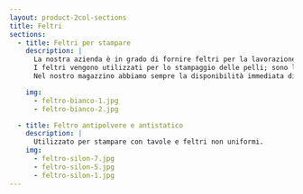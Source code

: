 ```yaml
---
layout: product-2col-sections
title: Feltri
sections:
  - title: Feltri per stampare
    description: |
      La nostra azienda è in grado di fornire feltri per la lavorazione del pellame per l’industria conciaria. <br>
      I feltri vengono utilizzati per lo stampaggio delle pelli; sono lastre in lana al 100% e si possono avere in diverse grandezze, densità e spessore a seconda delle esigenze del Cliente. <br>
      Nel nostro magazzino abbiamo sempre la disponibilità immediata di lastre di misure standard, questo per poter offrire e garantire ai nostri Clienti un servizio efficiente nelle consegne.

    img:
      - feltro-bianco-1.jpg
      - feltro-bianco-2.jpg

  - title: Feltro antipolvere e antistatico
    description: |
      Utilizzato per stampare con tavole e feltri non uniformi.
    img:
      - feltro-silon-7.jpg
      - feltro-silon-5.jpg
      - feltro-silon-1.jpg
---
```

